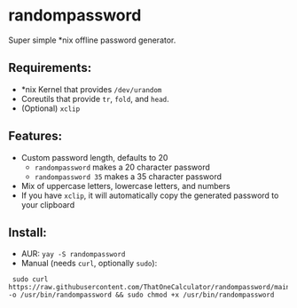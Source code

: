 # randompassword
Super simple *nix offline password generator.

## Requirements:
- \*nix Kernel that provides `/dev/urandom`
- Coreutils that provide `tr`, `fold`, and `head`.
- (Optional) `xclip`

## Features:
- Custom password length, defaults to 20
  - `randompassword` makes a 20 character password
  - `randompassword 35` makes a 35 character password
- Mix of uppercase letters, lowercase letters, and numbers
- If you have `xclip`, it will automatically copy the generated password to your clipboard

## Install:
- AUR: `yay -S randompassword`
- Manual (needs `curl`, optionally `sudo`):
```
 sudo curl https://raw.githubusercontent.com/ThatOneCalculator/randompassword/main/randompassword.sh -o /usr/bin/randompassword && sudo chmod +x /usr/bin/randompassword
 ```
